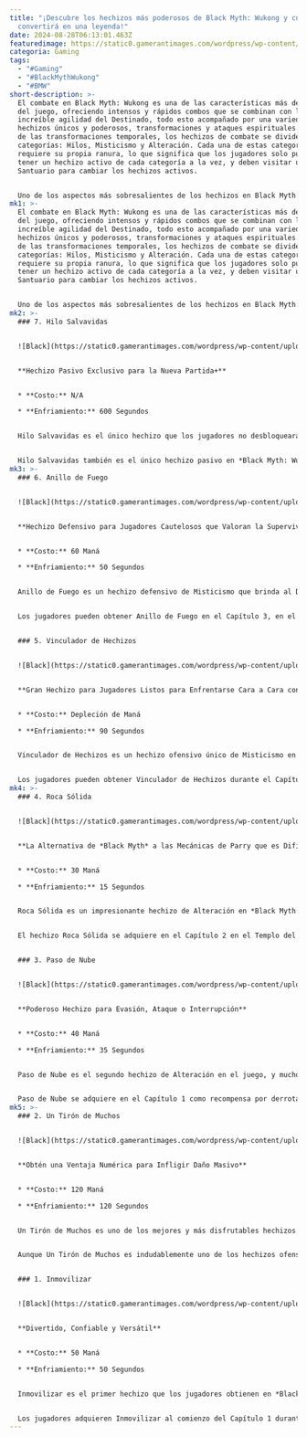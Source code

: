 ```yaml
---
title: "¡Descubre los hechizos más poderosos de Black Myth: Wukong y cuál te
  convertirá en una leyenda!"
date: 2024-08-28T06:13:01.463Z
featuredimage: https://static0.gamerantimages.com/wordpress/wp-content/uploads/2024/08/black-myth-wukong-all-spells-ranked.jpg?q=49&fit=crop&w=1100&h=618&dpr=2
categoria: Gaming
tags:
  - "#Gaming"
  - "#BlackMythWukong"
  - "#BMW"
short-description: >-
  El combate en Black Myth: Wukong es una de las características más destacadas
  del juego, ofreciendo intensos y rápidos combos que se combinan con la
  increíble agilidad del Destinado, todo esto acompañado por una variedad de
  hechizos únicos y poderosos, transformaciones y ataques espirituales. Además
  de las transformaciones temporales, los hechizos de combate se dividen en tres
  categorías: Hilos, Misticismo y Alteración. Cada una de estas categorías
  requiere su propia ranura, lo que significa que los jugadores solo pueden
  tener un hechizo activo de cada categoría a la vez, y deben visitar un
  Santuario para cambiar los hechizos activos.


  Uno de los aspectos más sobresalientes de los hechizos en Black Myth: Wukong es lo fáciles que son de usar. Estos hechizos pueden mejorarse para aumentar su poder y son altamente versátiles, a menudo sirviendo tanto como magia ofe
mk1: >-
  El combate en Black Myth: Wukong es una de las características más destacadas
  del juego, ofreciendo intensos y rápidos combos que se combinan con la
  increíble agilidad del Destinado, todo esto acompañado por una variedad de
  hechizos únicos y poderosos, transformaciones y ataques espirituales. Además
  de las transformaciones temporales, los hechizos de combate se dividen en tres
  categorías: Hilos, Misticismo y Alteración. Cada una de estas categorías
  requiere su propia ranura, lo que significa que los jugadores solo pueden
  tener un hechizo activo de cada categoría a la vez, y deben visitar un
  Santuario para cambiar los hechizos activos.


  Uno de los aspectos más sobresalientes de los hechizos en Black Myth: Wukong es lo fáciles que son de usar. Estos hechizos pueden mejorarse para aumentar su poder y son altamente versátiles, a menudo sirviendo tanto como magia ofensiva que inflige daño, como hechizos defensivos que dan un respiro a los jugadores y les permiten planificar su próximo movimiento. Además, los jugadores pueden reasignar libremente sus puntos de habilidad para mejorar y probar nuevos hechizos. En este artículo, clasificaremos todos los hechizos de combate que los jugadores pueden desbloquear en el juego (excluyendo las transformaciones) para determinar cuáles son los mejores en Black Myth: Wukong.
mk2: >-
  ### 7. Hilo Salvavidas


  ![Black](https://static0.gamerantimages.com/wordpress/wp-content/uploads/2024/08/black-myth-wukong-life-saving-strand.jpg?q=49&fit=crop&w=1500&dpr=2 "Black")


  **Hechizo Pasivo Exclusivo para la Nueva Partida+**


  * **Costo:** N/A

  * **Enfriamiento:** 600 Segundos


  Hilo Salvavidas es el único hechizo que los jugadores no desbloquearán hasta después de completar *Black Myth: Wukong* por primera vez. Al comenzar una Nueva Partida+, después de llegar al primer Santuario en el Capítulo 1, los jugadores recibirán la habilidad Hilo Salvavidas. Como su nombre lo indica, este hechizo pertenece a la categoría de Hilos, lo que significa que los jugadores tendrán que elegir entre Hilo Salvavidas y "Un Tirón de Muchos", equipando uno de ellos en la ranura disponible.


  Hilo Salvavidas también es el único hechizo pasivo en *Black Myth: Wukong* que los jugadores no pueden activar manualmente. En cambio, se activa automáticamente cuando la salud del Destinado llega a cero, reviviéndolo con salud completa. Sin embargo, no repone otros recursos como el Gourd o el Maná y tiene un enfriamiento de 600 segundos, permitiendo que los jugadores sean revividos solo una vez durante una intensa pelea contra jefes. Aunque una vida extra puede ser útil en encuentros desafiantes, la naturaleza pasiva de este hechizo, junto con sus requisitos de desbloqueo, coloca a Hilo Salvavidas en una posición más baja en la clasificación de los hechizos disponibles en *Black Myth: Wukong*.
mk3: >-
  ### 6. Anillo de Fuego


  ![Black](https://static0.gamerantimages.com/wordpress/wp-content/uploads/wm/2024/08/black-myth-wukong-ring-of-fire-spell-in-action.jpg?q=49&fit=crop&w=750&h=422&dpr=2 "Black")


  **Hechizo Defensivo para Jugadores Cautelosos que Valoran la Supervivencia**


  * **Costo:** 60 Maná

  * **Enfriamiento:** 50 Segundos


  Anillo de Fuego es un hechizo defensivo de Misticismo que brinda al Destinado un momento de respiro durante las batallas difíciles. Al activarlo, crea un anillo protector en el suelo, haciendo que el jugador sea altamente resistente tanto al daño regular como al elemental. Además, Anillo de Fuego mejora la recuperación y potencia los efectos de los consumibles. La mejor estrategia es activarlo cuando se tenga poca salud, permanecer dentro del anillo y usar un Gourd o medicina. Como Anillo de Fuego permanece activo por un tiempo, los jugadores pueden retirarse al anillo cuando las cosas se pongan difíciles para beneficiarse de sus efectos. Aunque útil, este hechizo no es tan poderoso como otros hechizos de Misticismo en *Black Myth: Wukong*, por lo que podría ser mejor asignar la ranura a otra cosa.


  Los jugadores pueden obtener Anillo de Fuego en el Capítulo 3, en el Patio del Templo, después de derrotar al Jefe Macaco por segunda vez. Después de la pelea, habla con el NPC allí para activar una cinemática y recibir el hechizo.


  ### 5. Vinculador de Hechizos


  ![Black](https://static0.gamerantimages.com/wordpress/wp-content/uploads/wm/2024/08/black-myth-wukong-spell-binder-spell-in-action.jpg?q=49&fit=crop&w=750&h=422&dpr=2 "Black")


  **Gran Hechizo para Jugadores Listos para Enfrentarse Cara a Cara con sus Enemigos**


  * **Costo:** Depleción de Maná

  * **Enfriamiento:** 90 Segundos


  Vinculador de Hechizos es un hechizo ofensivo único de Misticismo en el arsenal del Destinado, particularmente valioso en situaciones donde Inmovilizar u otros hechizos ofensivos no son efectivos debido a la resistencia de ciertos jefes a los efectos de hechizos. En estos casos, Vinculador de Hechizos es invaluable, ya que aumenta significativamente el poder de ataque al activarlo, haciendo más fácil derrotar a dichos enemigos. Cuando se mejora, este hechizo también elimina todos los efectos negativos y restaura la Salud. Sin embargo, mientras Vinculador de Hechizos está activo, los jugadores no pueden usar ningún otro hechizo, vasija o transformación, y pierden todo su Maná. Debido a su naturaleza pasiva, que simplemente aumenta el ataque del Destinado, Vinculador de Hechizos no es el hechizo más atractivo o divertido de usar en *Black Myth: Wukong*.


  Los jugadores pueden obtener Vinculador de Hechizos durante el Capítulo 3, como recompensa por completar la misión del Cazador de Tesoros y derrotar al jefe Marcialista de Gorra Verde.
mk4: >-
  ### 4. Roca Sólida


  ![Black](https://static0.gamerantimages.com/wordpress/wp-content/uploads/wm/2024/08/black-myth-wukong-rock-solid-spell-in-action-deflect.jpg?q=49&fit=crop&w=750&h=422&dpr=2 "Black")


  **La Alternativa de *Black Myth* a las Mecánicas de Parry que es Difícil de Dominar**


  * **Costo:** 30 Maná

  * **Enfriamiento:** 15 Segundos


  Roca Sólida es un impresionante hechizo de Alteración en *Black Myth: Wukong* que funciona como una alternativa al parry, aunque puede ser difícil de dominar. Al activarlo, el Destinado se transforma en una roca, lo que puede negar completamente el daño de un ataque entrante, desviarlo y aturdir al oponente, dejándolo vulnerable para un contraataque. El tiempo es crucial para usar este hechizo de manera efectiva, por lo que requiere práctica. Una de las ventajas de Roca Sólida es su rápido enfriamiento y bajo costo de maná, lo que permite a los jugadores usarlo con frecuencia durante encuentros difíciles. Además, ciertos conjuntos de armadura y curiosidades (amuletos) pueden hacer que Roca Sólida sea aún más poderosa, aumentando su potencial y, a veces, permitiendo a los jugadores lanzarlo de forma gratuita.


  El hechizo Roca Sólida se adquiere en el Capítulo 2 en el Templo del Tigre Agazapado, después de derrotar al desafiante jefe Vanguardia del Tigre, quien usa el mismo hechizo contra el Destinado.


  ### 3. Paso de Nube


  ![Black](https://static0.gamerantimages.com/wordpress/wp-content/uploads/wm/2024/08/black-myth-wukong-cloud-step-spell-in-action.jpg?q=49&fit=crop&w=750&h=422&dpr=2 "Black")


  **Poderoso Hechizo para Evasión, Ataque o Interrupción**


  * **Costo:** 40 Maná

  * **Enfriamiento:** 35 Segundos


  Paso de Nube es el segundo hechizo de Alteración en el juego, y muchos jugadores podrían preferirlo sobre Roca Sólida debido a su facilidad de uso y efectividad. Al activarlo, el Destinado deja un señuelo para distraer a los enemigos, evade rápidamente a una distancia segura, se vuelve invisible y se mueve con mayor velocidad. Luego, los jugadores pueden realizar un ataque sorpresa poderoso con daño mejorado y una mayor probabilidad de golpe crítico, interrumpiendo y aturdiendo a los enemigos. Cuanto más tiempo permanezcan invisibles los jugadores, más letal será su ataque. Esta combinación de capacidades defensivas y ofensivas, junto con su bajo costo, hace que Paso de Nube sea una habilidad altamente versátil en *Black Myth: Wukong*.


  Paso de Nube se adquiere en el Capítulo 1 como recompensa por derrotar al jefe Rey del Viento Negro en la Cueva del Viento Negro. Ten cuidado, ya que el jefe usará este hechizo contra el Destinado.
mk5: >-
  ### 2. Un Tirón de Muchos


  ![Black](https://static0.gamerantimages.com/wordpress/wp-content/uploads/wm/2024/08/black-myth-wukong-a-pluck-of-many-spell-in-action.jpg?q=49&fit=crop&w=750&h=422&dpr=2 "Black")


  **Obtén una Ventaja Numérica para Infligir Daño Masivo**


  * **Costo:** 120 Maná

  * **Enfriamiento:** 120 Segundos


  Un Tirón de Muchos es uno de los mejores y más disfrutables hechizos en *Black Myth: Wukong*. Permite a los jugadores infligir rápidamente un daño significativo a los jefes mientras también brinda una oportunidad para curarse o planificar su próximo movimiento. Al activarlo, el Destinado invoca cuatro duplicados (el número puede aumentar con mejoras) que atacan al jefe de forma independiente, rodeándolo e interrumpiéndolo. A medida que se mejora la habilidad, no solo aumenta el número de duplicados, sino que sus habilidades también mejoran, permitiéndoles usar sus propios hechizos durante los ataques.


  Aunque Un Tirón de Muchos es indudablemente uno de los hechizos ofensivos más fuertes del juego, tiene un costo alto y un largo tiempo de lanzamiento, por lo que los jugadores deben tener cuidado para evitar ser interrumpidos durante el proceso. Además, la IA que controla a los duplicados puede ser poco confiable a veces, con algunos congelándose en su lugar en lugar de atacar. Además, no todos los jefes se distraen fácilmente con los duplicados; algunos seguirán atacando al Destinado a menos que el jugador mantenga la distancia. Para desbloquear este hechizo, los jugadores deben derrotar al jefe Vanguardia del Tigre en el Templo del Tigre Agazapado en el Capítulo 2 y luego descubrir un pasaje oculto debajo de un charco de sangre.


  ### 1. Inmovilizar


  ![Black](https://static0.gamerantimages.com/wordpress/wp-content/uploads/wm/2024/08/black-myth-wukong-immobilize-spell-in-action.jpg?q=49&fit=crop&w=750&h=422&dpr=2 "Black")


  **Divertido, Confiable y Versátil**


  * **Costo:** 50 Maná

  * **Enfriamiento:** 50 Segundos


  Inmovilizar es el primer hechizo que los jugadores obtienen en *Black Myth: Wukong*, y posiblemente el mejor del juego. Simple de usar, altamente efectivo contra la mayoría de los jefes y extremadamente versátil, funciona igual de bien tanto para estrategias ofensivas como defensivas. Como un hechizo de control de Misticismo, Inmovilizar ata a los enemigos en su lugar con solo un gesto del dedo del Destinado. El hechizo se activa casi instantáneamente, congelando a los enemigos en su camino, aumentando el daño que reciben y ofreciendo un respiro muy necesario durante las peleas intensas, perfecto para tomar un trago de un Gourd o usar medicina especial. Es difícil intercambiar Inmovilizar por otro hechizo de Misticismo, excepto en raras ocasiones donde enemigos más fuertes se liberan demasiado rápido.


  Los jugadores adquieren Inmovilizar al comienzo del Capítulo 1 durante la pelea obligatoria contra el jefe Guardián del Toro, regalo del Guardián de la Montaña del Viento Negro. Con algunas mejoras, este hechizo da a los jugadores la ventaja durante todo el juego, permitiéndoles controlar el flujo de la batalla e interrumpir a los enemigos en momentos críticos.
---
```

